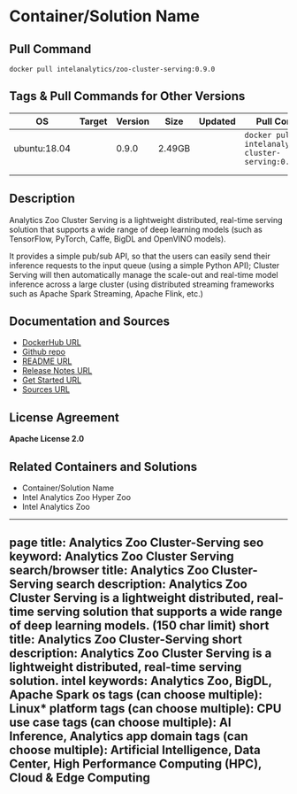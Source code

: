 
# Container/Solution Name

## Pull Command

```
docker pull intelanalytics/zoo-cluster-serving:0.9.0

```

## Tags & Pull Commands for Other Versions

| OS  | Target | Version | Size | Updated | Pull Command |
| --- | ------ | ------- | ---- | ------- | ------------ |
| ubuntu:18.04 |        | 0.9.0 | 2.49GB |         | `docker pull intelanalytics/zoo-cluster-serving:0.9.0` |
|     |        |         |      |         |  |
|     |        |         |      |         |  |

## Description

Analytics Zoo Cluster Serving is a lightweight distributed, real-time serving solution that supports a wide range of deep learning models (such as TensorFlow, PyTorch, Caffe, BigDL and OpenVINO models). 

It provides a simple pub/sub API, so that the users can easily send their inference requests to the input queue (using a simple Python API); Cluster Serving will then automatically manage the scale-out and real-time model inference across a large cluster (using distributed streaming frameworks such as Apache Spark Streaming, Apache Flink, etc.) 

## Documentation and Sources

- [DockerHub URL](<https://hub.docker.com/repository/docker/intelanalytics/zoo-cluster-serving/> )
- [Github repo](<https://github.com/intel-analytics/analytics-zoo/tree/master/docker/cluster-serving>)
- [README URL](https://analytics-zoo.github.io/0.8.1/#ClusterServingGuide/ProgrammingGuide/ )
- [Release Notes URL](https://analytics-zoo.github.io/0.8.1/#release-docs/)
- [Get Started URL](https://analytics-zoo.github.io/master/#ClusterServingGuide/APIGuide/ )
- [Sources URL](<https://github.com/intel-analytics/analytics-zoo/blob/master/docker/cluster-serving/Dockerfile>)

## License Agreement

**Apache License 2.0** 

## Related Containers and Solutions

- Container/Solution Name
- Intel      Analytics Zoo Hyper Zoo
- Intel      Analytics Zoo  

---
page title: Analytics Zoo Cluster-Serving
seo keyword: Analytics Zoo Cluster Serving
search/browser title: Analytics Zoo Cluster-Serving
search description: Analytics Zoo Cluster Serving is a lightweight distributed, real-time serving solution that supports a wide range of deep learning models. (150 char limit)
short title: Analytics Zoo Cluster-Serving
short description: Analytics Zoo Cluster Serving is a lightweight distributed, real-time serving solution.
intel keywords: Analytics Zoo, BigDL, Apache Spark
os tags (can choose multiple): Linux* 
platform tags (can choose multiple): CPU
use case tags (can choose multiple): AI Inference, Analytics
app domain tags (can choose multiple): Artificial Intelligence, Data Center, High Performance Computing (HPC), Cloud & Edge Computing
---
